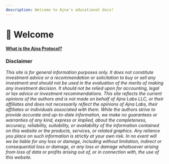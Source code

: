 ```yaml
---
description: Welcome to Ajna's educational docs!
---
```


# 🔔 Welcome

[**What is the Ajna Protocol?**](https://faqs.ajna.finance/faqs/general#what-is-the-ajna-protocol)

### **Disclaimer**

_This site is for general information purposes only. It does not constitute investment advice or a recommendation or solicitation to buy or sell any investment and should not be used in the evaluation of the merits of making any investment decision. It should not be relied upon for accounting, legal or tax advice or investment recommendations. This site reflects the current opinions of the authors and is not made on behalf of Ajna Labs LLC, or their affiliates and does not necessarily reflect the opinions of Ajna Labs, their affiliates or individuals associated with them. While the authors strive to provide accurate and up-to-date information, we make no guarantees or warranties of any kind, express or implied, about the completeness, accuracy, reliability, suitability, or availability of the information contained on this website or the products, services, or related graphics. Any reliance you place on such information is strictly at your own risk. In no event will we be liable for any loss or damage, including without limitation, indirect or consequential loss or damage, or any loss or damage whatsoever arising from loss of data or profits arising out of, or in connection with, the use of this website._
